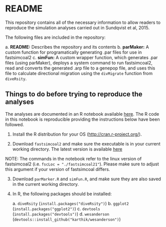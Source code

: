 # README

This repository contains all of the necessary information to allow readers to reproduce the simulation analyses carried out in Sundqvist et al, 2015.

The following files are included in the repository:

a. __README:__ Describes the repository and its contents
b. __parMaker:__ A custom function for programatically generating .par files for use in fastsimcoal2
c. __simFun:__ A custom wrapper function, which generates .par files (using parMaker), deploys a system command to run fastsimcoal2, read and converts the generated .arp file to a genepop file, and uses this file to calculate directional migration using the `divMigrate` function from `diveRsity`.

## Things to do before trying to reproduce the analyses

The analyses are documented in an R notebook available [here](http://rpubs.com/kkeenan02/SundqvistSim). The R code in this notebook is reproducible providing the instructions below have been followed.

1. Install the R distribution for your OS (http://cran.r-project.org/).

2. Download `fastsimcoal2` and make sure the executable is in your current working directory. The latest version is available [here](http://cmpg.unibe.ch/software/fastsimcoal2/)

NOTE: The commands in the notebook refer to the linux version of fastsimcoal2 (i.e. `fscLoc = "./fastsimcoal21"`). Please make sure to adjust this argument if your version of fastsimcoal differs.

3. Download `parMarker.R` and `simFun.R`, and make sure they are also saved in the current working directory.

4. In R, the following packages should be installed:
    
    a. `diveRsity` (`install.packages("diveRsity")`)
    b. `ggplot2` (`install.packages("ggplot2")`)
    c. `devtools` (`install.packages("devtools")`)
    d. `wesanderson` (`devtools::install_github("karthik/wesanderson")`)


